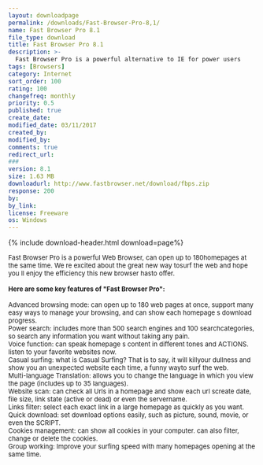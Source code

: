 ```yaml
---
layout: downloadpage
permalink: /downloads/Fast-Browser-Pro-8,1/
name: Fast Browser Pro 8.1
file_type: download
title: Fast Browser Pro 8.1
description: >-
  Fast Browser Pro is a powerful alternative to IE for power users
tags: [Browsers]
category: Internet
sort_order: 100
rating: 100
changefreq: monthly
priority: 0.5
published: true
create_date: 
modified_date: 03/11/2017
created_by: 
modified_by: 
comments: true
redirect_url: 
### 
version: 8.1
size: 1.63 MB
downloadurl: http://www.fastbrowser.net/download/fbps.zip
response: 200
by: 
by_link: 
license: Freeware
os: Windows
---
```


{% include download-header.html download=page%}

<p style="fix-download-text !important">
<p><font size="2">Fast Browser Pro is a powerful Web Browser, can open up to 180homepages at the same time. We re excited about the great new way tosurf the web and hope you ll enjoy the efficiency this new browser hasto offer.<br />
<br />
<span><strong>Here are some key features of "Fast Browser Pro":</strong></span><br />
<br />
Advanced browsing mode: can open up to 180 web pages at once, support many easy ways to manage your browsing, and can show each homepage s download progress.<br />
Power search: includes more than 500 search engines and 100 searchcategories, so search any information you want without taking any pain.<br />
Voice function: can speak homepage s content in different tones and ACTIONS. listen to your favorite websites now.<br />
Casual surfing: what is Casual Surfing? That is to say, it will killyour dullness and show you an unexpected website each time, a funny wayto surf the web.<br />
Multi-language Translation: allows you to change the language in which you view the page (includes up to 35 languages).<br />
Website scan: can check all Urls in a homepage and show each url screate date, file size, link state (active or dead) or even the servername.<br />
Links filter: select each exact link in a large homepage as quickly as you want.<br />
Quick download: set download options easily, such as picture, sound, movie, or even the SCRIPT.<br />
Cookies management: can show all cookies in your computer. can also filter, change or delete the cookies.<br />
Group working: Improve your surfing speed with many homepages opening at the same time.<br />
</font></p></p>
